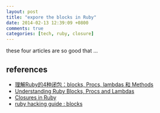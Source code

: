 ```yaml
---
layout: post
title: "expore the blocks in Ruby"
date: 2014-02-13 12:39:09 +0800
comments: true
categories: [tech, ruby, closure]
---
```


these four articles are so good that ...

references
----------
- [理解Ruby的4种闭包：blocks, Procs, lambdas 和 Methods](http://rubyer.me/blog/917/)
- [Understanding Ruby Blocks, Procs and Lambdas](http://www.robertsosinski.com/2008/12/21/understanding-ruby-blocks-procs-and-lambdas/)
- [Closures in Ruby](http://innig.net/software/ruby/closures-in-ruby)
- [ruby hacking guide : blocks](http://ruby-hacking-guide.github.io/iterator.html)
